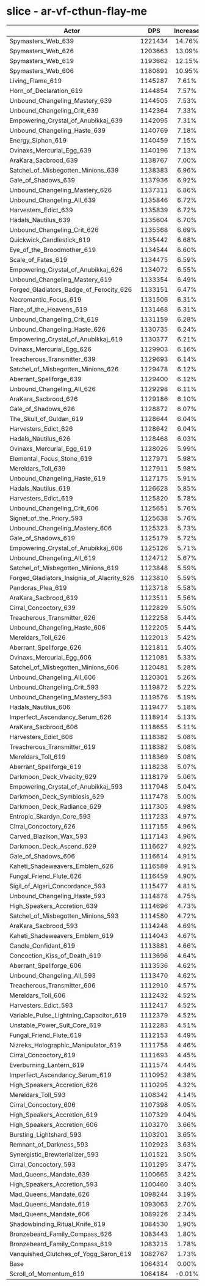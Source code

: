 # slice - ar-vf-cthun-flay-me
| Actor | DPS | Increase |
|---|:---:|:---:|
|Spymasters_Web_639|1221434|14.76%|
|Spymasters_Web_626|1203663|13.09%|
|Spymasters_Web_619|1193662|12.15%|
|Spymasters_Web_606|1180891|10.95%|
|Living_Flame_619|1145287|7.61%|
|Horn_of_Declaration_619|1144854|7.57%|
|Unbound_Changeling_Mastery_639|1144505|7.53%|
|Unbound_Changeling_Crit_639|1142364|7.33%|
|Empowering_Crystal_of_Anubikkaj_639|1142095|7.31%|
|Unbound_Changeling_Haste_639|1140769|7.18%|
|Energy_Siphon_619|1140459|7.15%|
|Ovinaxs_Mercurial_Egg_639|1140196|7.13%|
|AraKara_Sacbrood_639|1138767|7.00%|
|Satchel_of_Misbegotten_Minions_639|1138383|6.96%|
|Gale_of_Shadows_639|1137936|6.92%|
|Unbound_Changeling_Mastery_626|1137311|6.86%|
|Unbound_Changeling_All_639|1135846|6.72%|
|Harvesters_Edict_639|1135839|6.72%|
|Hadals_Nautilus_639|1135604|6.70%|
|Unbound_Changeling_Crit_626|1135568|6.69%|
|Quickwick_Candlestick_619|1135442|6.68%|
|Eye_of_the_Broodmother_619|1134544|6.60%|
|Scale_of_Fates_619|1134475|6.59%|
|Empowering_Crystal_of_Anubikkaj_626|1134072|6.55%|
|Unbound_Changeling_Mastery_619|1133354|6.49%|
|Forged_Gladiators_Badge_of_Ferocity_626|1133151|6.47%|
|Necromantic_Focus_619|1131506|6.31%|
|Flare_of_the_Heavens_619|1131468|6.31%|
|Unbound_Changeling_Crit_619|1131159|6.28%|
|Unbound_Changeling_Haste_626|1130735|6.24%|
|Empowering_Crystal_of_Anubikkaj_619|1130377|6.21%|
|Ovinaxs_Mercurial_Egg_626|1129903|6.16%|
|Treacherous_Transmitter_639|1129693|6.14%|
|Satchel_of_Misbegotten_Minions_626|1129478|6.12%|
|Aberrant_Spellforge_639|1129400|6.12%|
|Unbound_Changeling_All_626|1129298|6.11%|
|AraKara_Sacbrood_626|1129186|6.10%|
|Gale_of_Shadows_626|1128872|6.07%|
|The_Skull_of_Guldan_619|1128644|6.04%|
|Harvesters_Edict_626|1128642|6.04%|
|Hadals_Nautilus_626|1128468|6.03%|
|Ovinaxs_Mercurial_Egg_619|1128026|5.99%|
|Elemental_Focus_Stone_619|1127971|5.98%|
|Mereldars_Toll_639|1127911|5.98%|
|Unbound_Changeling_Haste_619|1127175|5.91%|
|Hadals_Nautilus_619|1126628|5.85%|
|Harvesters_Edict_619|1125820|5.78%|
|Unbound_Changeling_Crit_606|1125651|5.76%|
|Signet_of_the_Priory_593|1125638|5.76%|
|Unbound_Changeling_Mastery_606|1125323|5.73%|
|Gale_of_Shadows_619|1125179|5.72%|
|Empowering_Crystal_of_Anubikkaj_606|1125126|5.71%|
|Unbound_Changeling_All_619|1124712|5.67%|
|Satchel_of_Misbegotten_Minions_619|1123848|5.59%|
|Forged_Gladiators_Insignia_of_Alacrity_626|1123810|5.59%|
|Pandoras_Plea_619|1123718|5.58%|
|AraKara_Sacbrood_619|1123511|5.56%|
|Cirral_Concoctory_639|1122829|5.50%|
|Treacherous_Transmitter_626|1122258|5.44%|
|Unbound_Changeling_Haste_606|1122205|5.44%|
|Mereldars_Toll_626|1122013|5.42%|
|Aberrant_Spellforge_626|1121811|5.40%|
|Ovinaxs_Mercurial_Egg_606|1121081|5.33%|
|Satchel_of_Misbegotten_Minions_606|1120481|5.28%|
|Unbound_Changeling_All_606|1120301|5.26%|
|Unbound_Changeling_Crit_593|1119872|5.22%|
|Unbound_Changeling_Mastery_593|1119576|5.19%|
|Hadals_Nautilus_606|1119477|5.18%|
|Imperfect_Ascendancy_Serum_626|1118914|5.13%|
|AraKara_Sacbrood_606|1118655|5.11%|
|Harvesters_Edict_606|1118382|5.08%|
|Treacherous_Transmitter_619|1118382|5.08%|
|Mereldars_Toll_619|1118369|5.08%|
|Aberrant_Spellforge_619|1118238|5.07%|
|Darkmoon_Deck_Vivacity_629|1118179|5.06%|
|Empowering_Crystal_of_Anubikkaj_593|1117948|5.04%|
|Darkmoon_Deck_Symbiosis_629|1117478|5.00%|
|Darkmoon_Deck_Radiance_629|1117305|4.98%|
|Entropic_Skardyn_Core_593|1117233|4.97%|
|Cirral_Concoctory_626|1117155|4.96%|
|Carved_Blazikon_Wax_593|1117143|4.96%|
|Darkmoon_Deck_Ascend_629|1116627|4.92%|
|Gale_of_Shadows_606|1116614|4.91%|
|Kaheti_Shadeweavers_Emblem_626|1116589|4.91%|
|Fungal_Friend_Flute_626|1116459|4.90%|
|Sigil_of_Algari_Concordance_593|1115477|4.81%|
|Unbound_Changeling_Haste_593|1114878|4.75%|
|High_Speakers_Accretion_639|1114696|4.73%|
|Satchel_of_Misbegotten_Minions_593|1114580|4.72%|
|AraKara_Sacbrood_593|1114248|4.69%|
|Kaheti_Shadeweavers_Emblem_619|1114043|4.67%|
|Candle_Confidant_619|1113881|4.66%|
|Concoction_Kiss_of_Death_619|1113696|4.64%|
|Aberrant_Spellforge_606|1113536|4.62%|
|Unbound_Changeling_All_593|1113470|4.62%|
|Treacherous_Transmitter_606|1112910|4.57%|
|Mereldars_Toll_606|1112432|4.52%|
|Harvesters_Edict_593|1112417|4.52%|
|Variable_Pulse_Lightning_Capacitor_619|1112379|4.52%|
|Unstable_Power_Suit_Core_619|1112283|4.51%|
|Fungal_Friend_Flute_619|1112153|4.49%|
|Nizreks_Holographic_Manipulator_619|1111758|4.46%|
|Cirral_Concoctory_619|1111693|4.45%|
|Everburning_Lantern_619|1111574|4.44%|
|Imperfect_Ascendancy_Serum_619|1110952|4.38%|
|High_Speakers_Accretion_626|1110295|4.32%|
|Mereldars_Toll_593|1108342|4.14%|
|Cirral_Concoctory_606|1107398|4.05%|
|High_Speakers_Accretion_619|1107329|4.04%|
|High_Speakers_Accretion_606|1103270|3.66%|
|Bursting_Lightshard_593|1103201|3.65%|
|Remnant_of_Darkness_593|1102923|3.63%|
|Synergistic_Brewterializer_593|1101521|3.50%|
|Cirral_Concoctory_593|1101295|3.47%|
|Mad_Queens_Mandate_639|1100665|3.42%|
|High_Speakers_Accretion_593|1100460|3.40%|
|Mad_Queens_Mandate_626|1098244|3.19%|
|Mad_Queens_Mandate_619|1093063|2.70%|
|Mad_Queens_Mandate_606|1089226|2.34%|
|Shadowbinding_Ritual_Knife_619|1084530|1.90%|
|Bronzebeard_Family_Compass_626|1083443|1.80%|
|Bronzebeard_Family_Compass_619|1083215|1.78%|
|Vanquished_Clutches_of_Yogg_Saron_619|1082767|1.73%|
|Base|1064314|0.00%|
|Scroll_of_Momentum_619|1064184|-0.01%|
